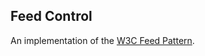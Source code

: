 ## Feed Control
An implementation of the [W3C Feed Pattern](https://www.w3.org/TR/2017/REC-wai-aria-1.1-20171214/#feed).
